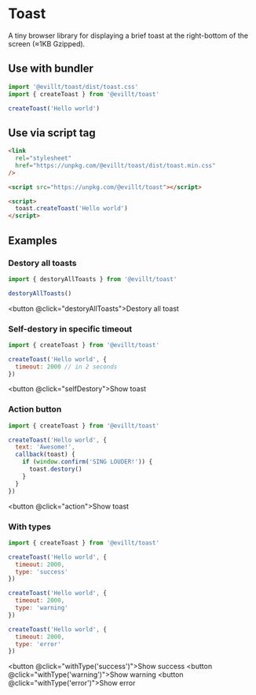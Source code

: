 # Toast

A tiny browser library for displaying a brief toast at the right-bottom of the screen (≈1KB Gzipped).

## Use with bundler

```js
import '@evillt/toast/dist/toast.css'
import { createToast } from '@evillt/toast'

createToast('Hello world')
```

## Use via script tag

```html
<link
  rel="stylesheet"
  href="https://unpkg.com/@evillt/toast/dist/toast.min.css"
/>

<script src="https://unpkg.com/@evillt/toast"></script>

<script>
  toast.createToast('Hello world')
</script>
```

## Examples

### Destory all toasts

```js
import { destoryAllToasts } from '@evillt/toast'

destoryAllToasts()
```

<button @click="destoryAllToasts">Destory all toast</button>

### Self-destory in specific timeout

```js
import { createToast } from '@evillt/toast'

createToast('Hello world', {
  timeout: 2000 // in 2 seconds
})
```

<button @click="selfDestory">Show toast</button>

### Action button

```js
import { createToast } from '@evillt/toast'

createToast('Hello world', {
  text: 'Awesome!',
  callback(toast) {
    if (window.confirm('SING LOUDER!')) {
      toast.destory()
    }
  }
})
```

<button @click="action">Show toast</button>

### With types

```js
import { createToast } from '@evillt/toast'

createToast('Hello world', {
  timeout: 2000,
  type: 'success'
})

createToast('Hello world', {
  timeout: 2000,
  type: 'warning'
})

createToast('Hello world', {
  timeout: 2000,
  type: 'error'
})
```

<button @click="withType('success')">Show success</button>
<button @click="withType('warning')">Show warning</button>
<button @click="withType('error')">Show error</button>
